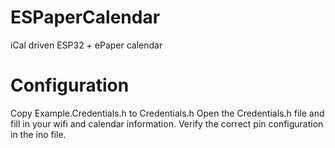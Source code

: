 # ESPaperCalendar
 iCal driven ESP32 + ePaper calendar

# Configuration
Copy Example.Credentials.h to Credentials.h
Open the Credentials.h file and fill in your wifi and calendar information.
Verify the correct pin configuration in the ino file.